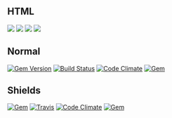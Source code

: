 ## HTML

<a href="http://badge.fury.io/rb/runfile"><img src="https://badge.fury.io/rb/runfile.svg"></a>
<a href="https://travis-ci.org/DannyBen/runfile"><img src="https://travis-ci.org/DannyBen/runfile.svg?branch=master"></a>
<a href="https://codeclimate.com/github/DannyBen/runfile"><img src="https://codeclimate.com/github/DannyBen/runfile/badges/gpa.svg"></a>
<a href="https://rubygems.org/gems/runfile"><img src="https://img.shields.io/gem/dt/runfile.svg"></a>

## Normal

[![Gem Version](https://badge.fury.io/rb/runfile.svg)](http://badge.fury.io/rb/runfile)
[![Build Status](https://travis-ci.org/DannyBen/runfile.svg?branch=master)](https://travis-ci.org/DannyBen/runfile)
[![Code Climate](https://codeclimate.com/github/DannyBen/runfile/badges/gpa.svg)](https://codeclimate.com/github/DannyBen/runfile)
[![Gem](https://img.shields.io/gem/dt/runfile.svg)](https://rubygems.org/gems/runfile)

## Shields

[![Gem](https://img.shields.io/gem/v/runfile.svg)](http://badge.fury.io/rb/runfile)
[![Travis](https://img.shields.io/travis/DannyBen/runfile.svg)](https://travis-ci.org/DannyBen/runfile)
[![Code Climate](https://img.shields.io/codeclimate/github/DannyBen/runfile.svg)](https://codeclimate.com/github/DannyBen/runfile)
[![Gem](https://img.shields.io/gem/dt/runfile.svg)](https://rubygems.org/gems/runfile)